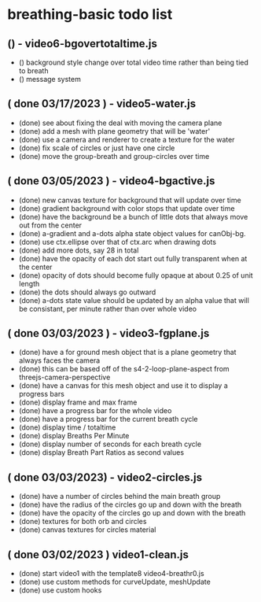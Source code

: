 # breathing-basic todo list

## () - video6-bgovertotaltime.js
* () background style change over total video time rather than being tied to breath
* () message system

## ( done 03/17/2023 ) - video5-water.js
* (done) see about fixing the deal with moving the camera plane
* (done) add a mesh with plane geometry that will be 'water'
* (done) use a camera and renderer to create a texture for the water
* (done) fix scale of circles or just have one circle
* (done) move the group-breath and group-circles over time

## ( done 03/05/2023 ) - video4-bgactive.js
* (done) new canvas texture for background that will update over time
* (done) gradient background with color stops that update over time
* (done) have the background be a bunch of little dots that always move out from the center
* (done) a-gradient and a-dots alpha state object values for canObj-bg.
* (done) use ctx.ellipse over that of ctx.arc when drawing dots
* (done) add more dots, say 28 in total
* (done) have the opacity of each dot start out fully transparent when at the center
* (done) opacity of dots should become fully opaque at about 0.25 of unit length
* (done) the dots should always go outward
* (done) a-dots state value should be updated by an alpha value that will be consistant, per minute rather than over whole video

## ( done 03/03/2023 ) - video3-fgplane.js
* (done) have a for ground mesh object that is a plane geometry that always faces the camera
* (done) this can be based off of the s4-2-loop-plane-aspect from threejs-camera-perspective
* (done) have a canvas for this mesh object and use it to display a progress bars
* (done) display frame and max frame
* (done) have a progress bar for the whole video
* (done) have a progress bar for the current breath cycle
* (done) display time / totaltime
* (done) display Breaths Per Minute
* (done) display number of seconds for each breath cycle
* (done) display Breath Part Ratios as second values

## ( done 03/03/2023) - video2-circles.js
* (done) have a number of circles behind the main breath group
* (done) have the radius of the circles go up and down with the breath
* (done) have the opacity of the circles go up and down with the breath
* (done) textures for both orb and circles
* (done) canvas textures for circles material

## ( done 03/02/2023 ) video1-clean.js
* (done) start video1 with the template8 video4-breathr0.js
* (done) use custom methods for curveUpdate, meshUpdate
* (done) use custom hooks
